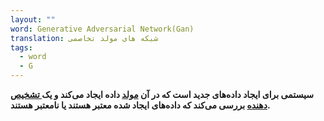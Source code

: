 ```yaml
---
layout: ""
word: Generative Adversarial Network(Gan)
translation: شبکه های مولد تخاصمی
tags:
  - word
  - G
---
```

**سیستمی برای ایجاد داده‌های جدید است که در آن [مولد](https://developers.google.com/machine-learning/glossary#generator) داده ایجاد می‌کند و یک[ تشخیص دهنده](https://developers.google.com/machine-learning/glossary#discriminator) بررسی می‌کند که داد‌ه‌های ایجاد شده معتبر هستند یا نامعتبر هستند.**